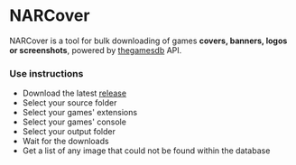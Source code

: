 # NARCover

NARCover is a tool for bulk downloading of games **covers, banners, logos or screenshots**, powered by [thegamesdb](https://thegamesdb.net) API.

### Use instructions
 - Download the latest [release](https://github.com/SimplyBLGDev/NARCover/releases)
 - Select your source folder
 - Select your games' extensions
 - Select your games' console
 - Select your output folder
 - Wait for the downloads
 - Get a list of any image that could not be found within the database
 
